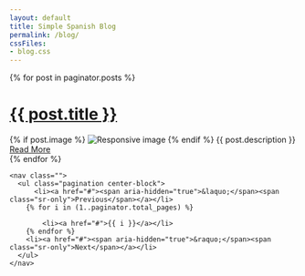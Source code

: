 ```yaml
---
layout: default
title: Simple Spanish Blog
permalink: /blog/
cssFiles: 
- blog.css
---
```



<div class="posts container">
	<div class="row">
		{% for post in paginator.posts %}
		<div class="col-sm-8 col-sm-offset-2 col-xs-10 col-xs-offset-1">
			<h1><a href="{{ site.baseurl }}{{ post.url }}">{{ post.title }}</a></h1>
			<div class="entry">
				{% if post.image %}
				<img src="{{ site.baseurl}}/images/{{ post.image }}" class="img-thumbnail pull-left entryImg" alt="Responsive image">
				<!-- <div class="img-thumbnail entryImg" src="{{ site.baseurl}}/images/{{ post.image }}"></div> -->
				{% endif %}
				{{ post.description }}
			</div>
			<a href="{{ site.baseurl }}{{ post.url }}" class="read-more">Read More</a>
		</div>
		{% endfor %}
	</div>



	<nav class="">
	  <ul class="pagination center-block">
		  <li><a href="#"><span aria-hidden="true">&laquo;</span><span class="sr-only">Previous</span></a></li>
	  	{% for i in (1..paginator.total_pages) %}
		    
		    <li><a href="#">{{ i }}</a></li>
	    {% endfor %}
	    <li><a href="#"><span aria-hidden="true">&raquo;</span><span class="sr-only">Next</span></a></li>
	  </ul>
	</nav>
</div>